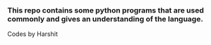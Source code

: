 ### This repo contains some python programs that are used commonly and gives an understanding of the language.

Codes by Harshit
